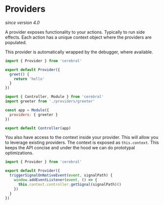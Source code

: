 # Providers

_since version 4.0_

A provider exposes functionality to your actions. Typically to run side effects. Each action has a unique context object where the providers are populated.

This provider is automatically wrapped by the debugger, where available.

```js
import { Provider } from 'cerebral'

export default Provider({
  greet() {
    return 'hello'
  }
})
```

```js
import { Controller, Module } from 'cerebral'
import greeter from './providers/greeter'

const app = Module({
  providers: { greeter }
})

export default Controller(app)
```

You also have access to the context inside your provider. This will allow you to leverage existing providers. The context is exposed as `this.context`. This keeps the API concise and under the hood we can do prototypal optimizations.

```js
import { Provider } from 'cerebral'

export default Provider({
  triggerSignalOnNativeEvent(event, signalPath) {
    window.addEventListener(event, () => {
      this.context.controller.getSignal(signalPath)()
    })
  }
})
```
